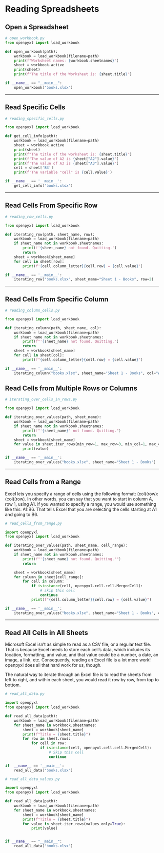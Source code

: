 # Reading Spreadsheets

## Open a Spreadsheet

```python
# open_workbook.py
from openpyxl import load_workbook

def open_workbook(path):
    workbook = load_workbook(filename=path)
    print(f"Worksheet names: {workbook.sheetnames}")
    sheet = workbook.active
    print(sheet)
    print(f"The title of the Worksheet is: {sheet.title}")

if __name__ == "__main__":
    open_workbook("books.xlsx")
```

---

## Read Specific Cells

```python
# reading_specific_cells.py

from openpyxl import load_workbook

def get_cell_info(path):
    workbook = load_workbook(filename=path)
    sheet = workbook.active
    print(sheet)
    print(f"The title of the worksheet is: {sheet.title}")
    print(f'The value of A2 is {sheet["A2"].value}')
    print(f'The value of A3 is {sheet["A3"].value}')
    cell = sheet['B3']
    print(f'The variable "cell" is {cell.value}')

if __name__ == '__main__':
    get_cell_info('books.xlsx')
```

---

## Read Cells From Specific Row

```python
# reading_row_cells.py

from openpyxl import load_workbook

def iterating_row(path, sheet_name, row):
    workbook = load_workbook(filename=path)
    if sheet_name not in workbook.sheetnames:
        print(f'{sheet_name} not found. Quitting.')
        return
    sheet = workbook[sheet_name]
    for cell in sheet[row]:
        print(f'{cell.column_letter}{cell.row} = {cell.value}')

if __name__ == '__main__':
    iterating_row("books.xlsx", sheet_name="Sheet 1 - Books", row=2)
```

---

## Read Cells From Specific Column

```python
# reading_column_cells.py

from openpyxl import load_workbook

def iterating_column(path, sheet_name, col):
    workbook = load_workbook(filename=path)
    if sheet_name not in workbook.sheetnames:
        print(f"'{sheet_name} not found. Quitting.")
        return
    sheet = workbook[sheet_name]
    for cell in sheet[col]:
        print(f"{cell.column_letter}{cell.row} = {cell.value}")

if __name__ == '__main__':
    iterating_column("books.xlsx", sheet_name="Sheet 1 - Books", col="A")
```

## Read Cells from Multiple Rows or Columns

```python
# iterating_over_cells_in_rows.py

from openpyxl import load_workbook

def iterating_over_values(path, sheet_name):
    workbook = load_workbook(filename=path)
    if sheet_name not in workbook.sheetnames:
        print(f"'{sheet_name}' not found. Quitting.")
        return
    sheet = workbook[sheet_name]
    for value in sheet.iter_rows(min_row=1, max_row=3, min_col=1, max_col=3,values_only=True):
        print(value)

if __name__ == '__main__':
    iterating_over_values("books.xlsx", sheet_name="Sheet 1 - Books")
```

---

## Read Cells from a Range

Excel lets you specify a range of cells using the following format: (col)(row):(col)(row). In other words, you can say that you want to start in column A, row 1, using A1. If you wanted to specify a range, you would use something like this: A1:B6. That tells Excel that you are selecting the cells starting at A1 and going to B6.

```python
# read_cells_from_range.py

import openpyxl
from openpyxl import load_workbook

def iterating_over_values(path, sheet_name, cell_range):
    workbook = load_workbook(filename=path)
    if sheet_name not in workbook.sheetnames:
        print(f"'{sheet_name} not found. Quitting.'")
        return

    sheet = workbook[sheet_name]
    for column in sheet[cell_range]:
        for cell in column:
            if isinstance(cell, openpyxl.cell.cell.MergedCell):
                # skip this cell
                continue
            print(f"{cell.column_letter}{cell.row} = {cell.value}")

if __name__ == '__main__':
    iterating_over_values("books.xlsx", sheet_name="Sheet 1 - Books", cell_range="A1:B6")
```

---

## Read All Cells in All Sheets

Microsoft Excel isn’t as simple to read as a CSV file, or a regular text file. That is because Excel needs to store each cell’s data, which includes its location, formatting, and value, and that value could be a number, a date, an image, a link, etc. Consequently, reading an Excel file is a lot more work! openpyxl does all that hard work for us, though.

The natural way to iterate through an Excel file is to read the sheets from left to right, and within each sheet, you would read it row by row, from top to bottom.

```python
# read_all_data.py

import openpyxl
from openpyxl import load_workbook

def read_all_data(path):
    workbook = load_workbook(filename=path)
    for sheet_name in workbook.sheetnames:
        sheet = workbook[sheet_name]
        print(f"Title = {sheet.title}")
        for row in sheet.rows:
            for cell in row:
                if isinstance(cell, openpyxl.cell.cell.MergedCell):
                    # Skip this cell
                    continue

if  __name__ == '__main__':
    read_all_data("books.xlsx")
```

```python
# read_all_data_values.py

import openpyxl
from openpyxl import load_workbook

def read_all_data(path):
    workbook = load_workbook(filename=path)
    for sheet_name in workbook.sheetnames:
        sheet = workbook[sheet_name]
        print(f"Title = {sheet.title}")
        for value in sheet.iter_rows(values_only=True):
            print(value)


if __name__ == "__main__":
    read_all_data("books.xlsx")
```
